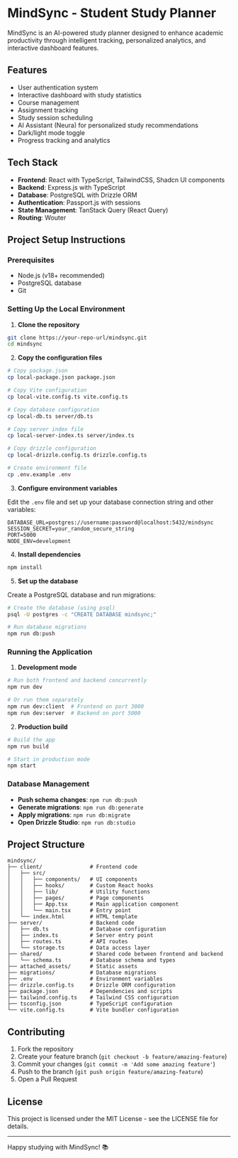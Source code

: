 # MindSync - Student Study Planner

MindSync is an AI-powered study planner designed to enhance academic productivity through intelligent tracking, personalized analytics, and interactive dashboard features.

## Features

- User authentication system
- Interactive dashboard with study statistics
- Course management
- Assignment tracking
- Study session scheduling
- AI Assistant (Neura) for personalized study recommendations
- Dark/light mode toggle
- Progress tracking and analytics

## Tech Stack

- **Frontend**: React with TypeScript, TailwindCSS, Shadcn UI components
- **Backend**: Express.js with TypeScript
- **Database**: PostgreSQL with Drizzle ORM
- **Authentication**: Passport.js with sessions
- **State Management**: TanStack Query (React Query)
- **Routing**: Wouter

## Project Setup Instructions

### Prerequisites

- Node.js (v18+ recommended)
- PostgreSQL database
- Git

### Setting Up the Local Environment

1. **Clone the repository**

```bash
git clone https://your-repo-url/mindsync.git
cd mindsync
```

2. **Copy the configuration files**

```bash
# Copy package.json
cp local-package.json package.json

# Copy Vite configuration
cp local-vite.config.ts vite.config.ts

# Copy database configuration
cp local-db.ts server/db.ts

# Copy server index file
cp local-server-index.ts server/index.ts

# Copy drizzle configuration
cp local-drizzle.config.ts drizzle.config.ts

# Create environment file
cp .env.example .env
```

3. **Configure environment variables**

Edit the `.env` file and set up your database connection string and other variables:

```
DATABASE_URL=postgres://username:password@localhost:5432/mindsync
SESSION_SECRET=your_random_secure_string
PORT=5000
NODE_ENV=development
```

4. **Install dependencies**

```bash
npm install
```

5. **Set up the database**

Create a PostgreSQL database and run migrations:

```bash
# Create the database (using psql)
psql -U postgres -c "CREATE DATABASE mindsync;"

# Run database migrations
npm run db:push
```

### Running the Application

1. **Development mode**

```bash
# Run both frontend and backend concurrently
npm run dev

# Or run them separately
npm run dev:client  # Frontend on port 3000
npm run dev:server  # Backend on port 5000
```

2. **Production build**

```bash
# Build the app
npm run build

# Start in production mode
npm start
```

### Database Management

- **Push schema changes**: `npm run db:push`
- **Generate migrations**: `npm run db:generate`
- **Apply migrations**: `npm run db:migrate`
- **Open Drizzle Studio**: `npm run db:studio`

## Project Structure

```
mindsync/
├── client/               # Frontend code
│   ├── src/
│   │   ├── components/   # UI components
│   │   ├── hooks/        # Custom React hooks
│   │   ├── lib/          # Utility functions
│   │   ├── pages/        # Page components
│   │   ├── App.tsx       # Main application component
│   │   └── main.tsx      # Entry point
│   └── index.html        # HTML template
├── server/               # Backend code
│   ├── db.ts             # Database configuration
│   ├── index.ts          # Server entry point
│   ├── routes.ts         # API routes
│   └── storage.ts        # Data access layer
├── shared/               # Shared code between frontend and backend
│   └── schema.ts         # Database schema and types
├── attached_assets/      # Static assets
├── migrations/           # Database migrations
├── .env                  # Environment variables
├── drizzle.config.ts     # Drizzle ORM configuration
├── package.json          # Dependencies and scripts
├── tailwind.config.ts    # Tailwind CSS configuration
├── tsconfig.json         # TypeScript configuration
└── vite.config.ts        # Vite bundler configuration
```

## Contributing

1. Fork the repository
2. Create your feature branch (`git checkout -b feature/amazing-feature`)
3. Commit your changes (`git commit -m 'Add some amazing feature'`)
4. Push to the branch (`git push origin feature/amazing-feature`)
5. Open a Pull Request

## License

This project is licensed under the MIT License - see the LICENSE file for details.

---

Happy studying with MindSync! 📚